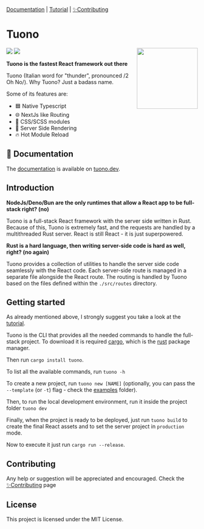 [Documentation](https://tuono.dev) | [Tutorial](https://tuono.dev/documentation/tutorial) |
[✨Contributing](https://tuono.dev/documentation/contributing)

# Tuono

<img align="right" src="https://raw.githubusercontent.com/Valerioageno/tuono/main/assets/logo.png" width="160px">

![](https://github.com/Valerioageno/tuono/actions/workflows/rust.yml/badge.svg)
![](https://github.com/Valerioageno/tuono/actions/workflows/typescript.yml/badge.svg)

**Tuono is the fastest React framework out there**

Tuono (Italian word for "thunder", pronounced /2 Oh No/). 
Why Tuono? Just a badass name.

Some of its features are: 

- 🟦  Native Typescript
- 🌐  NextJs like Routing
- 🍭  CSS/SCSS modules
- 🧬  Server Side Rendering
- 🔥  Hot Module Reload

## 📖 Documentation

The [documentation](https://tuono.dev/documentation) is available on
[tuono.dev](https://tuono.dev/).

## Introduction

**NodeJs/Deno/Bun are the only runtimes that allow a React app to be full-stack right? (no)**

Tuono is a full-stack React framework with the server side written in Rust. 
Because of this, Tuono is extremely fast, and the requests are handled by a multithreaded Rust server.
React is still React - it is just superpowered.

**Rust is a hard language, then writing server-side code is hard as well, right? (no again)**

Tuono provides a collection of utilities to handle the server side code seamlessly with the React code.
Each server-side route is managed in a separate file alongside the React route. The routing is handled
by Tuono based on the files defined within the `./src/routes` directory.

## Getting started

As already mentioned above, I strongly suggest you take a look at the
[tutorial](https://github.com/Valerioageno/tuono/blob/main/docs/tutorial.md).

Tuono is the CLI that provides all the needed commands to handle the full-stack project. 
To download it is required [cargo](https://doc.rust-lang.org/cargo/), which is the [rust](https://www.rust-lang.org/)
package manager.

Then run `cargo install tuono`.

To list all the available commands, run `tuono -h`

To create a new project, run `tuono new [NAME]` (optionally, you can pass the `--template` (or `-t`) flag - check the 
[examples](https://github.com/Valerioageno/tuono/tree/main/examples) folder).

Then, to run the local development environment, run it inside the project folder `tuono dev`

Finally, when the project is ready to be deployed, just run `tuono build` to create the final React assets
and to set the server project in `production` mode.

Now to execute it just run `cargo run --release`.

## Contributing
Any help or suggestion will be appreciated and encouraged.
Check the [✨Contributing](https://tuono.dev/documentation/contributing) page

## License

This project is licensed under the MIT License.
